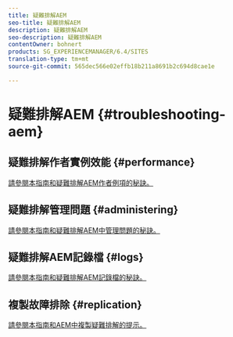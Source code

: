 ```yaml
---
title: 疑難排解AEM
seo-title: 疑難排解AEM
description: 疑難排解AEM
seo-description: 疑難排解AEM
contentOwner: bohnert
products: SG_EXPERIENCEMANAGER/6.4/SITES
translation-type: tm+mt
source-git-commit: 565dec566e02effb18b211a8691b2c694d8cae1e

---
```



# 疑難排解AEM {#troubleshooting-aem}

## 疑難排解作者實例效能 {#performance}

[請參閱本指南和疑難排解AEM作者例項的秘訣。](/help/sites-authoring/troubleshooting.md)

## 疑難排解管理問題 {#administering}

[請參閱本指南和疑難排解AEM中管理問題的秘訣。](/help/sites-administering/troubleshoot.md)

## 疑難排解AEM記錄檔 {#logs}

[請參閱本指南和疑難排解AEM記錄檔的秘訣。](/help/sites-administering/troubleshooting.md)

## 複製故障排除 {#replication}

[請參閱本指南和AEM中複製疑難排解的提示。](/help/sites-deploying/troubleshoot-rep.md)
